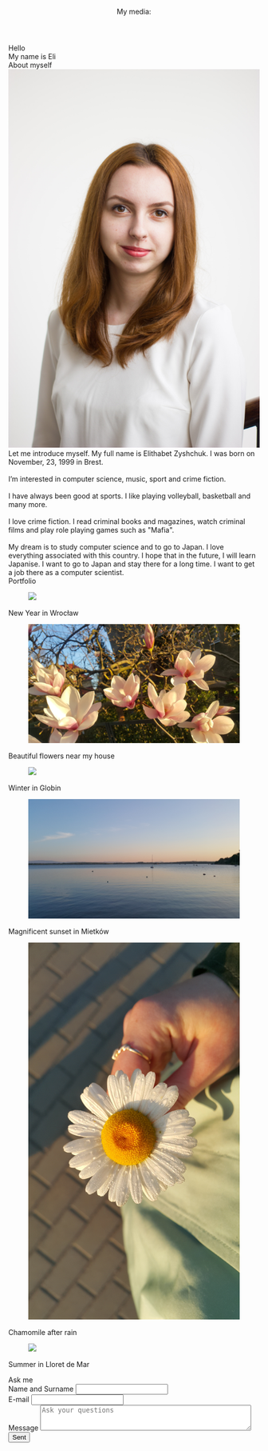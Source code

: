 <!DOCTYPE html>
<html lang="pl">
  <head> 
    <meta charset="utf-8">
    <meta name="viewport" content="width=device-width, initial-scale=1, shrink-to-fit=no">
    <link rel="stylesheet" href="https://stackpath.bootstrapcdn.com/bootstrap/4.3.1/css/bootstrap.min.css" integrity="sha384-ggOyR0iXCbMQv3Xipma34MD+dH/1fQ784/j6cY/iJTQUOhcWr7x9JvoRxT2MZw1T" crossorigin="anonymous">
    <link rel="stylesheet" href="stylew.css" type="text/css"/>
    <link rel="stylesheet" href="https://cdnjs.cloudflare.com/ajax/libs/font-awesome/4.7.0/css/font-awesome.min.css">
    <link href="https://fonts.googleapis.com/css?family=Pacifico|Satisfy&display=swap" rel="stylesheet">
    <script type="text/javascript" src="clock.js"></script>
    <script type="text/javascript" src="data.js"></script>
</head>

<body  onload="obliczanie(); obliczanie2();">
  <div class="container">
<Header class="row">
  <div class="col-4">
    <div id="data">
      <script type="text/javascript"></script>
      </div>
  </div>
  <div class="col-4">
    <div id="clock"> 
  <script type="text/javascript"></script>
</div>
 </div>
  <div class="col-4">
    <p class="media">My media:</p> 
    <a href="https://www.instagram.com/elithabetz/" class="fa fa-instagram" target="_blank" ></a>
    <a href="https://www.facebook.com/elithabet.zyshchuk" class="fa fa-facebook" target="_blank" ></a>
    <a href="https://twitter.com/" class="fa fa-twitter" target="_blank" ></a>
    <a href="https://www.pinterest.com/" class="fa fa-pinterest" target="_blank" ></a>
  </div>
</Header>
<div class="pic">Hello <br> My name is Eli </div>

<div class="me">About myself</div>
<aside > <img id="cv" class="img-fluid" src="CV.jpg"  /> </aside>
<main >Let me introduce myself. My full name is Elithabet Zyshchuk. I was born on November, 23, 1999 in Brest.<br><br>
   I’m interested in computer science, music, sport and crime fiction.<br><br>
   I have always been good at sports. I like playing volleyball, basketball and many more. <br><br>
  I love crime fiction. I read criminal books and magazines, watch criminal films and play role playing games such as "Mafia". <br><br>
  My dream is to study computer science and to go to Japan. I love everything associated with this country. I hope that in the future, I will learn Japanise. I want to go to Japan and stay there for a long time. I want to get a job there as a computer scientist. </main>

<div class="portfolio">Portfolio</div>
<div class="port">
<div class="row">
 <div class="col-sm-6 col-xl-4"> 
  <figure>
    <img src="port1.jpg" class="img-fluid"/>
  </figure>   
  <p>New Year in Wrocław</p>  
 </div>
 <div class="col-sm-6 col-xl-4"> 
    <figure>
        <img src="port2.jpg" class="img-fluid" />
    </figure>   
    <p>Beautiful flowers near my house</p>  
 </div>
 <div class="col-sm-6 col-xl-4"> 
    <figure>
         <img src="port3.jpg" class="img-fluid"/>
    </figure> 
    <p>Winter in Globin</p>    
 </div>
 <div class="col-sm-6 col-xl-4"> 
    <figure>
         <img src="port4.jpg" class="img-fluid"/>
    </figure>    
    <p>Magnificent sunset in Mietków</p> 
 </div>                
 <div class="col-sm-6 col-xl-4"> 
    <figure>
        <img src="port5.jpg" class="img-fluid"/>
    </figure>     
    <p>Chamomile after rain</p>
 </div>
 <div class="col-sm-6 col-xl-4"> 
    <figure>
        <img src="port6.jpg" class="img-fluid"/>
    </figure>   
    <p>Summer in Lloret de Mar</p>  
 </div>
 

 </div>
 </div>

<div class="ankieta">Ask me<br> </div>

<div class="ank">
<div class="row">
  <form action="Wizetowka.html" method="POST">
    <div class="col-6">
    <label>Name and Surname</label> 
 <input name="nazwisko" id="nazwisko">
</div>
<div class="col-6">
 <label>E-mail</label>
 <input name="email" type="email" id="email">
</div>
<div class="col-6">
 <label>Message</label>
 <textarea name="wiadomosc" placeholder="Ask your questions" cols="50" rows="3"></textarea>
</div>
<div class="col-6">
 <input type="submit" name="wyslij" id="submit" value="Sent">  
</div>
 </form>
</div>
</div>

</div>
<script src="https://code.jquery.com/jquery-3.3.1.slim.min.js" integrity="sha384-q8i/X+965DzO0rT7abK41JStQIAqVgRVzpbzo5smXKp4YfRvH+8abtTE1Pi6jizo" crossorigin="anonymous"></script>
<script src="https://cdnjs.cloudflare.com/ajax/libs/popper.js/1.14.7/umd/popper.min.js" integrity="sha384-UO2eT0CpHqdSJQ6hJty5KVphtPhzWj9WO1clHTMGa3JDZwrnQq4sF86dIHNDz0W1" crossorigin="anonymous"></script>
<script src="https://stackpath.bootstrapcdn.com/bootstrap/4.3.1/js/bootstrap.min.js" integrity="sha384-JjSmVgyd0p3pXB1rRibZUAYoIIy6OrQ6VrjIEaFf/nJGzIxFDsf4x0xIM+B07jRM" crossorigin="anonymous"></script>
</body>


</html>

